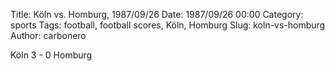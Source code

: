 Title: Köln vs. Homburg, 1987/09/26
Date: 1987/09/26 00:00
Category: sports
Tags: football, football scores, Köln, Homburg
Slug: koln-vs-homburg
Author: carbonero


Köln 3 - 0 Homburg
